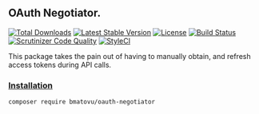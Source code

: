 ## OAuth Negotiator.

[![Total Downloads](https://poser.pugx.org/bmatovu/oauth-negotiator/downloads)](https://packagist.org/packages/bmatovu/oauth-negotiator)
[![Latest Stable Version](https://poser.pugx.org/bmatovu/oauth-negotiator/v/stable)](https://packagist.org/packages/bmatovu/oauth-negotiator)
[![License](https://poser.pugx.org/bmatovu/oauth-negotiator/license)](https://packagist.org/packages/bmatovu/oauth-negotiator)
[![Build Status](https://travis-ci.org/mtvbrianking/oauth-negotiator.svg?branch=master)](https://travis-ci.org/mtvbrianking/oauth-negotiator)
[![Scrutinizer Code Quality](https://scrutinizer-ci.com/g/mtvbrianking/oauth-negotiator/badges/quality-score.png?b=master)](https://scrutinizer-ci.com/g/mtvbrianking/oauth-negotiator/?branch=master)
[![StyleCI](https://github.styleci.io/repos/177835567/shield?branch=master)](https://github.styleci.io/repos/177835567)

This package takes the pain out of having to manually obtain, and refresh access tokens during API calls.

### [Installation](https://packagist.org/packages/bmatovu/oauth-negotiator)

`composer require bmatovu/oauth-negotiator`
